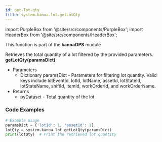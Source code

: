 ```yaml
---
id: get-lot-qty
title: system.kanoa.lot.getLotQty
---
```


import PurpleBox from '@site/src/components/PurpleBox';
import HeaderBox from '@site/src/components/HeaderBox';

<PurpleBox>This function is part of the <b>kanoaOPS</b> module</PurpleBox>

<HeaderBox header="Description">
  Retrieves the total quantity of a lot filtered by the provided parameters.
</HeaderBox>

<HeaderBox header="Syntax">
  <b>getLotQty(paramsDict)</b>
  <ul>
    <li>Parameters
      <ul>
        <li>Dictionary paramsDict - Parameters for filtering lot quantity. Valid keys include lotEventId, lotId, lotName, assetId, lotStateId, lotStateName, shiftId, itemId, workOrderId, and workOrderName.</li>
      </ul>
    </li>
    <li>Returns
      <ul>
        <li>pyDataset - Total quantity of the lot.</li>
      </ul>
    </li>
  </ul>
</HeaderBox>

### Code Examples

```python
# Example usage
paramsDict = {'lotId': 1, 'assetId': 1}
lotQty = system.kanoa.lot.getLotQty(paramsDict)
print(lotQty)  # Print the retrieved lot quantity

